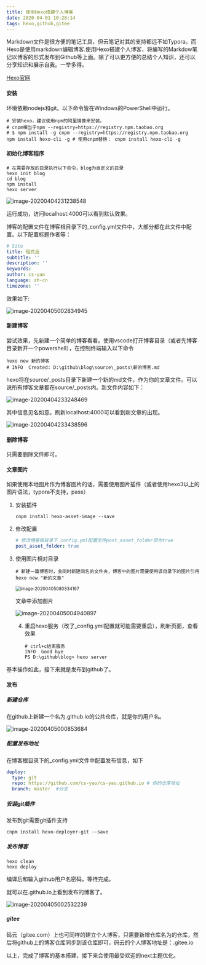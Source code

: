 ```yaml
---
title: 使用Hexo搭建个人博客
date: 2020-04-01 10:28:14
tags: hexo,github,gitee
---
```

Markdown文件是很方便的笔记工具，但云笔记对其的支持都远不如Typora。而Hexo是使用markdown编辑博客.使用Hexo搭建个人博客，将编写的Markdow笔记以博客的形式发布到Github等上面。除了可以更方便的总结个人知识，还可以分享知识和展示自我。一举多得。

[Hexo官网](https://hexo.io/zh-cn/docs/)

#### 安装

环境依赖nodejs和git。以下命令皆在Windows的PowerShell中运行。

~~~shell
# 安装hexo，建议使用npm的阿里镜像来安装。
# cnpm相当于npm --registry=https://registry.npm.taobao.org
# $ npm install -g cnpm --registry=https://registry.npm.taobao.org 
npm install hexo-cli -g # 使用cnpm替换： cnpm install hexo-cli -g
~~~

#### 初始化博客程序

~~~shell
# 在需要存放的目录执行以下命令，blog为自定义的目录
hexo init blog
cd blog
npm install
hexo server
~~~

![image-20200404231238548](使用Hexo搭建个人博客/image-20200404231238548.png)

运行成功，访问localhost:4000可以看到默认效果。

博客的配置文件在博客根目录下的_config.yml文件中，大部分都在此文件中配置。以下配置标题作者等：

~~~yml
# Site
title: 程式垚
subtitle: ''
description: ''
keywords:
author: cs-yao
language: zh-cn
timezone: ''
~~~

效果如下:

![image-20200405002834945](使用Hexo搭建个人博客/image-20200405002834945.png)

#### 新建博客

尝试效果，先新建一个简单的博客看看。使用vscode打开博客目录（或者先博客目录新开一个powershell），在控制终端输入以下命令

~~~shell
hexo new 新的博客
# INFO  Created: D:\github\blog\source\_posts\新的博客.md
~~~

hexo将在source/_posts目录下新建一个新的md文件，作为你的文章文件。可以说所有博客文章都在source/_posts内。新文件内容如下：

![image-20200404233248469](使用Hexo搭建个人博客/image-20200404233248469.png)

其中信息见名如意。刷新localhost:4000可以看到新文章的出现。

![image-20200404233438596](使用Hexo搭建个人博客/image-20200404233438596.png)

#### 删除博客

只需要删除文件即可。

#### 文章图片

如果使用本地图片作为博客图片的话，需要使用图片插件（或者使用hexo3以上的图片语法，typora不支持，pass）

1. 安装插件

   ~~~shell
   cnpm install hexo-asset-image --save
   ~~~

2. 修改配置

   ~~~yml
   # 修改博客根目录下_config.yml配置文件post_asset_folder项为true
   post_asset_folder: true
   ~~~

3. 使用图片相对目录

   ~~~shell
   # 新建一篇博客时，会同时新建同名的文件夹，博客中的图片需要使用该目录下的图片引用
   hexo new "新的文章"
   ~~~

   <img src="使用Hexo搭建个人博客/image-20200405080334167.png" alt="image-20200405080334167" style="zoom:80%;" />

   文章中添加图片

   ![image-20200405004940897](使用Hexo搭建个人博客/image-20200405004940897.png)

   4. 重启hexo服务（改了_config.yml配置就可能需要重启），刷新页面，查看效果

      ~~~shell
      # ctrl+c结束服务
      INFO  Good bye
      PS D:\github\blog> hexo server
      ~~~

      

基本操作如此，接下来就是发布到github了。

#### 发布

##### 新建仓库

在github上新建一个名为<user-name>.github.io的公共仓库，<user-name>就是你的用户名。

![image-20200405000853684](使用Hexo搭建个人博客/image-20200405000853684.png)

##### 配置发布地址

在博客根目录下的_config.yml文件中配置发布信息，如下

~~~yml
deploy:
  type: git
  repo: https://github.com/cs-yao/cs-yao.github.io # 你的仓库地址
  branch: master  #分支
~~~

##### 安装git插件

发布到git需要git插件支持

~~~shell
cnpm install hexo-deployer-git --save
~~~

##### 发布博客

~~~sell
hexo clean
hexo deploy
~~~

编译后和输入github用户名密码，等待完成。

就可以在<user-name>.github.io上看到发布的博客了。

![image-20200405002532239](使用Hexo搭建个人博客/image-20200405002532239.png)

##### gitee

码云（gitee.com）上也可同样的建立个人博客，只需要新增仓库名为<user-name>的仓库，然后将github上的博客仓库同步到该仓库即可，码云的个人博客地址是：<user-name>.gitee.io



以上，完成了博客的基本搭建，接下来会使用最受欢迎的next主题优化。